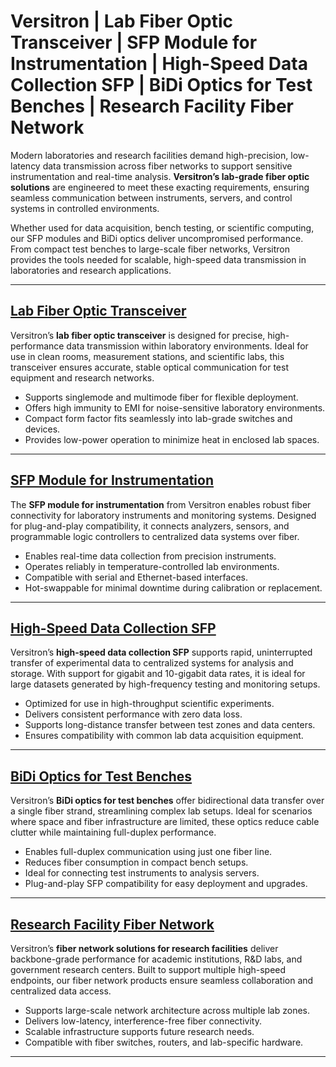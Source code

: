 
# Versitron | Lab Fiber Optic Transceiver | SFP Module for Instrumentation | High-Speed Data Collection SFP | BiDi Optics for Test Benches | Research Facility Fiber Network

Modern laboratories and research facilities demand high-precision, low-latency data transmission across fiber networks to support sensitive instrumentation and real-time analysis. **Versitron’s lab-grade fiber optic solutions** are engineered to meet these exacting requirements, ensuring seamless communication between instruments, servers, and control systems in controlled environments.

Whether used for data acquisition, bench testing, or scientific computing, our SFP modules and BiDi optics deliver uncompromised performance. From compact test benches to large-scale fiber networks, Versitron provides the tools needed for scalable, high-speed data transmission in laboratories and research applications.

---

## [Lab Fiber Optic Transceiver](https://www.versitron.com/products/femm-small-formfactor-pluggable-transceivers-lifetime-warranty-8)
Versitron’s **lab fiber optic transceiver** is designed for precise, high-performance data transmission within laboratory environments. Ideal for use in clean rooms, measurement stations, and scientific labs, this transceiver ensures accurate, stable optical communication for test equipment and research networks.

- Supports singlemode and multimode fiber for flexible deployment.
- Offers high immunity to EMI for noise-sensitive laboratory environments.
- Compact form factor fits seamlessly into lab-grade switches and devices.
- Provides low-power operation to minimize heat in enclosed lab spaces.

---

## [SFP Module for Instrumentation](https://www.versitron.com/products/gbmm-small-formfactor-pluggable-transceivers-lifetime-warranty-1)
The **SFP module for instrumentation** from Versitron enables robust fiber connectivity for laboratory instruments and monitoring systems. Designed for plug-and-play compatibility, it connects analyzers, sensors, and programmable logic controllers to centralized data systems over fiber.

- Enables real-time data collection from precision instruments.
- Operates reliably in temperature-controlled lab environments.
- Compatible with serial and Ethernet-based interfaces.
- Hot-swappable for minimal downtime during calibration or replacement.

---

## [High-Speed Data Collection SFP](https://www.versitron.com/products/gb10sm-small-formfactor-pluggable-transceivers-lifetime-warranty-3)
Versitron’s **high-speed data collection SFP** supports rapid, uninterrupted transfer of experimental data to centralized systems for analysis and storage. With support for gigabit and 10-gigabit data rates, it is ideal for large datasets generated by high-frequency testing and monitoring setups.

- Optimized for use in high-throughput scientific experiments.
- Delivers consistent performance with zero data loss.
- Supports long-distance transfer between test zones and data centers.
- Ensures compatibility with common lab data acquisition equipment.

---

## [BiDi Optics for Test Benches](https://www.versitron.com/products/gb2mm-small-formfactor-pluggable-transceivers-lifetime-warranty-2)
Versitron’s **BiDi optics for test benches** offer bidirectional data transfer over a single fiber strand, streamlining complex lab setups. Ideal for scenarios where space and fiber infrastructure are limited, these optics reduce cable clutter while maintaining full-duplex performance.

- Enables full-duplex communication using just one fiber line.
- Reduces fiber consumption in compact bench setups.
- Ideal for connecting test instruments to analysis servers.
- Plug-and-play SFP compatibility for easy deployment and upgrades.

---

## [Research Facility Fiber Network](https://www.versitron.com/products/fe10sm-small-formfactor-pluggable-transceivers-lifetime-warranty-10)
Versitron’s **fiber network solutions for research facilities** deliver backbone-grade performance for academic institutions, R&D labs, and government research centers. Built to support multiple high-speed endpoints, our fiber network products ensure seamless collaboration and centralized data access.

- Supports large-scale network architecture across multiple lab zones.
- Delivers low-latency, interference-free fiber connectivity.
- Scalable infrastructure supports future research needs.
- Compatible with fiber switches, routers, and lab-specific hardware.

---

